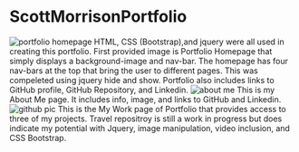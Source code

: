# ScottMorrisonPortfolio
![portfolio homepage](https://user-images.githubusercontent.com/61360215/80393749-2ebade00-886e-11ea-9705-d626b77fed91.jpg)
HTML, CSS (Bootstrap),and jquery were all used in creating this portfolio.  First provided image is Portfolio Homepage that simply displays a background-image and nav-bar. The homepage has four nav-bars at the top that bring the user to different pages.  This was compeleted using jquery hide and show.  Portfolio also includes links to GitHub profile, GitHub Repository, and Linkedin.
![about me](https://user-images.githubusercontent.com/61360215/80394391-07b0dc00-886f-11ea-96a9-0fc1f2d6d644.jpg)
This is my About Me page. It includes info, image, and links to GitHub and Linkedin.
![github pic](https://user-images.githubusercontent.com/61360215/80394398-0aabcc80-886f-11ea-9d26-347762b3a40a.jpg)
This is the My Work page of Portfolio that provides access to three of my projects.  Travel repositroy is still a work in progress but does indicate my potential with Jquery, image manipulation, video inclusion, and CSS Bootstrap.
